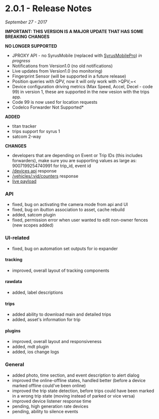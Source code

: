 # 2.0.1 - Release Notes
*September 27 - 2017*

**IMPORTANT: THIS VERSION IS A MAJOR UPDATE THAT HAS SOME BREAKING CHANGES**

**NO LONGER SUPPORTED**
* JPROXY API - no SyrusMobile (replaced with [SyrusMobilePro](#)) *in progress*
* Notifications from Version1.0 (no old notifications)
* Live updates from Version1.0 (no monitoring)
* Fingerprint Sensor (will be supported in a future release)
* Position queries with QPV, now it will only work with >QPV;+<
* Device configuration driving metrics (Max Speed, Accel, Decel - code 99) in version 1, these are supported in the new vesion with the trips app.
* Code 99 is now used for location requests
* Codelco Forwarder Not Supported*

**ADDED**
* titan tracker
* trips support for syrus 1
* satcom 2-way

**CHANGES**
* developers that are depending on Event or Trip IDs (this includes forwarders), make sure you are supporting values as large as: 9007199254740991 for trip_id, event id
* [/devices api](https://pegasus1.pegasusgateway.com/api/docs/#api-Devices-GetDevice) response
* [/vehicles/:vid/counters](https://docs.pegasusgateway.com/#vehicle-counters) response
* [live payload](https://docs.pegasusgateway.com/#detailed-payload-description)

### API
* fixed, bug on activating the camera mode from api and UI
* fixed, bug on ibutton association to asset, cache rebuild
* added, satcom plugin
* fixed, permission error when user wanted to edit non-owner fences (new scopes added)

### UI-related
* fixed, bug on automation set outputs for io expander

#### tracking
* improved, overall layout of tracking components

#### rawdata
* added, label descriptions 

#### trips
* added ability to download main and detailed trips
* added, asset's information for trip

#### plugins 
* improved, overall layout and responsiveness
* added, mdt plugin
* added, ios change logs


### General
* added photo, time section, and event description to alert dialog
* improved the online-offline states, handled better (before a device marked offline could've been online)
* improved the trip state detection, before trips could have been marked in a wrong trip state (moving instead of parked or vice versa)
* improved device listener response time
* pending, high generation rate devices
* pending, ability to silence events


